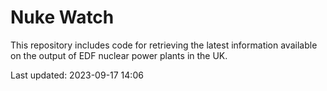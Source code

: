 # Nuke Watch

This repository includes code for retrieving the latest information available on the output of EDF nuclear power plants in the UK.

Last updated: 2023-09-17 14:06